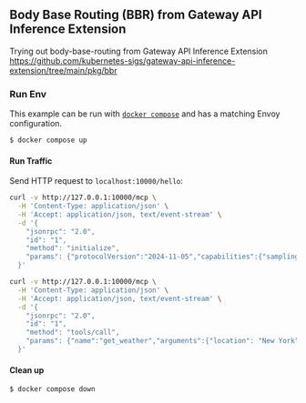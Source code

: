 ## Body Base Routing (BBR) from Gateway API Inference Extension

Trying out body-base-routing from Gateway API Inference Extension https://github.com/kubernetes-sigs/gateway-api-inference-extension/tree/main/pkg/bbr


### Run Env

This example can be run with [`docker compose`](https://docs.docker.com/compose/install/)
and has a matching Envoy configuration.

```sh
$ docker compose up
```

#### Run Traffic

Send HTTP request to `localhost:10000/hello`:

```sh
curl -v http://127.0.0.1:10000/mcp \
  -H 'Content-Type: application/json' \
  -H 'Accept: application/json, text/event-stream' \
  -d '{
    "jsonrpc": "2.0",
    "id": "1",
    "method": "initialize",
    "params": {"protocolVersion":"2024-11-05","capabilities":{"sampling":{},"roots":{"listChanged":true}},"clientInfo":{"name":"my-client","version":"0.7.2"}}
  }'
```

```sh
curl -v http://127.0.0.1:10000/mcp \
  -H 'Content-Type: application/json' \
  -H 'Accept: application/json, text/event-stream' \
  -d '{
    "jsonrpc": "2.0",
    "id": "1",
    "method": "tools/call",
    "params": {"name":"get_weather","arguments":{"location": "New York"}}
  }'
```

#### Clean up

```sh
$ docker compose down
```
